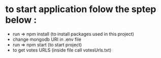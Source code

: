 # to start application folow the sptep below :

-   run => npm install (to install packages used in this project)
-   change mongodb URI in .env file
-   run => npm start (to start project)
-   to get votes URLS (inside file call votesUrls.txt)
